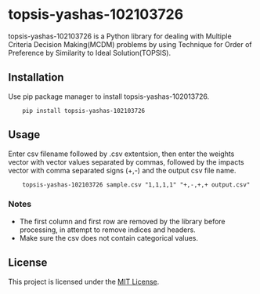 # topsis-yashas-102103726
topsis-yashas-102103726 is a Python library for dealing with Multiple Criteria Decision Making(MCDM) problems by using Technique for Order of Preference by Similarity to Ideal Solution(TOPSIS).
## Installation
Use pip package manager to install topsis-yashas-102013726. 

        pip install topsis-yashas-102103726
## Usage
Enter csv filename followed by .csv extentsion, then enter the weights vector with vector values separated by commas, followed by the impacts vector with comma separated signs (+,-) and the output csv file name. 

        topsis-yashas-102103726 sample.csv "1,1,1,1" "+,-,+,+ output.csv"

### Notes

* The first column and first row are removed by the library before processing, in attempt to remove indices and headers.
* Make sure the csv does not contain categorical values.

## License
This project is licensed under the [MIT License](https://opensource.org/licenses/MIT).